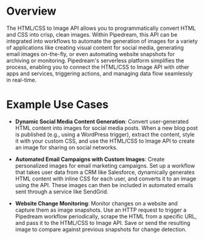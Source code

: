 # Overview

The HTML/CSS to Image API allows you to programmatically convert HTML and CSS into crisp, clean images. Within Pipedream, this API can be integrated into workflows to automate the generation of images for a variety of applications like creating visual content for social media, generating email images on-the-fly, or even automating website snapshots for archiving or monitoring. Pipedream's serverless platform simplifies the process, enabling you to connect the HTML/CSS to Image API with other apps and services, triggering actions, and managing data flow seamlessly in real-time.

# Example Use Cases

- **Dynamic Social Media Content Generation**: Convert user-generated HTML content into images for social media posts. When a new blog post is published (e.g., using a WordPress trigger), extract the content, style it with your custom CSS, and use the HTML/CSS to Image API to create an image for sharing on social networks.

- **Automated Email Campaigns with Custom Images**: Create personalized images for email marketing campaigns. Set up a workflow that takes user data from a CRM like Salesforce, dynamically generates HTML content with inline CSS for each user, and converts it to an image using the API. These images can then be included in automated emails sent through a service like SendGrid.

- **Website Change Monitoring**: Monitor changes on a website and capture them as image snapshots. Use an HTTP request to trigger a Pipedream workflow periodically, scrape the HTML from a specific URL, and pass it to the HTML/CSS to Image API. Save or send the resulting image to compare against previous snapshots for change detection.
